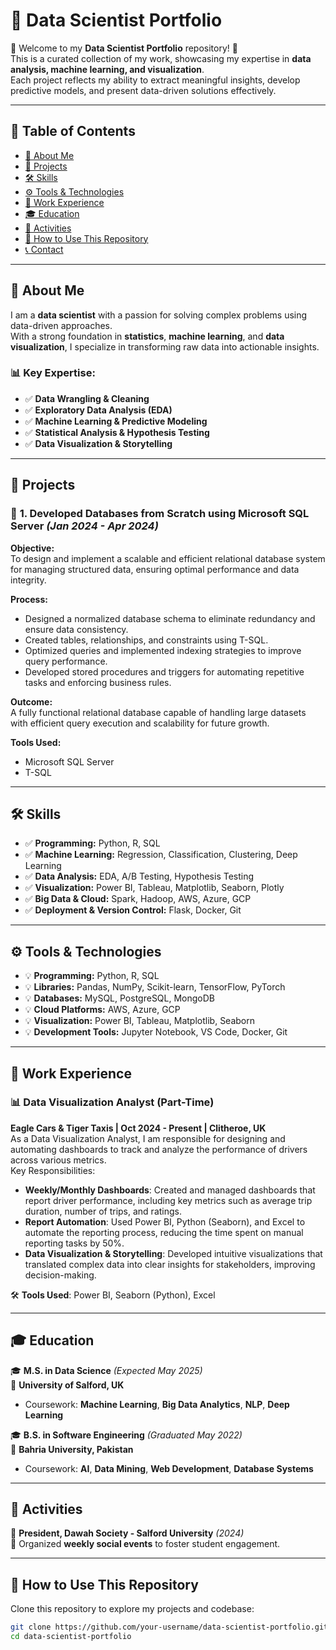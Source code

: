 # 🎯 **Data Scientist Portfolio**  
🌟 Welcome to my **Data Scientist Portfolio** repository! 🚀  
This is a curated collection of my work, showcasing my expertise in **data analysis, machine learning, and visualization**.  
Each project reflects my ability to extract meaningful insights, develop predictive models, and present data-driven solutions effectively.

---

## 📌 **Table of Contents**  
- [🌟 About Me](#about-me)  
- [🚀 Projects](#projects)  
- [🛠 Skills](#skills)  
- [⚙ Tools & Technologies](#tools--technologies)  
- [💼 Work Experience](#work-experience)  
- [🎓 Education](#education)  
- [🎯 Activities](#activities)  
- [🔧 How to Use This Repository](#how-to-use-this-repository)  
- [📞 Contact](#contact)  

---

## 🌟 **About Me**  
I am a **data scientist** with a passion for solving complex problems using data-driven approaches.  
With a strong foundation in **statistics**, **machine learning**, and **data visualization**, I specialize in transforming raw data into actionable insights.

### 📊 **Key Expertise:**  
- ✅ **Data Wrangling & Cleaning**  
- ✅ **Exploratory Data Analysis (EDA)**  
- ✅ **Machine Learning & Predictive Modeling**  
- ✅ **Statistical Analysis & Hypothesis Testing**  
- ✅ **Data Visualization & Storytelling**  

---

## 🚀 **Projects**

### 🔹 **1. Developed Databases from Scratch using Microsoft SQL Server** _(Jan 2024 - Apr 2024)_  
**Objective:**  
To design and implement a scalable and efficient relational database system for managing structured data, ensuring optimal performance and data integrity.

**Process:**
- Designed a normalized database schema to eliminate redundancy and ensure data consistency.
- Created tables, relationships, and constraints using T-SQL.
- Optimized queries and implemented indexing strategies to improve query performance.
- Developed stored procedures and triggers for automating repetitive tasks and enforcing business rules.

**Outcome:**  
A fully functional relational database capable of handling large datasets with efficient query execution and scalability for future growth.

**Tools Used:**
- Microsoft SQL Server  
- T-SQL  

---

## 🛠 **Skills**  
- ✅ **Programming:** Python, R, SQL  
- ✅ **Machine Learning:** Regression, Classification, Clustering, Deep Learning  
- ✅ **Data Analysis:** EDA, A/B Testing, Hypothesis Testing  
- ✅ **Visualization:** Power BI, Tableau, Matplotlib, Seaborn, Plotly  
- ✅ **Big Data & Cloud:** Spark, Hadoop, AWS, Azure, GCP  
- ✅ **Deployment & Version Control:** Flask, Docker, Git  

---

## ⚙ **Tools & Technologies**  
- 💡 **Programming:** Python, R, SQL  
- 💡 **Libraries:** Pandas, NumPy, Scikit-learn, TensorFlow, PyTorch  
- 💡 **Databases:** MySQL, PostgreSQL, MongoDB  
- 💡 **Cloud Platforms:** AWS, Azure, GCP  
- 💡 **Visualization:** Power BI, Tableau, Matplotlib, Seaborn  
- 💡 **Development Tools:** Jupyter Notebook, VS Code, Docker, Git  

---

## 💼 **Work Experience**  

### 📊 **Data Visualization Analyst (Part-Time)**  
**Eagle Cars & Tiger Taxis | Oct 2024 - Present | Clitheroe, UK**  
As a Data Visualization Analyst, I am responsible for designing and automating dashboards to track and analyze the performance of drivers across various metrics.  
Key Responsibilities:  
- **Weekly/Monthly Dashboards**: Created and managed dashboards that report driver performance, including key metrics such as average trip duration, number of trips, and ratings.  
- **Report Automation**: Used Power BI, Python (Seaborn), and Excel to automate the reporting process, reducing the time spent on manual reporting tasks by 50%.  
- **Data Visualization & Storytelling**: Developed intuitive visualizations that translated complex data into clear insights for stakeholders, improving decision-making.  

🛠 **Tools Used**: Power BI, Seaborn (Python), Excel  

---

## 🎓 **Education**  

🎓 **M.S. in Data Science** _(Expected May 2025)_  
📍 **University of Salford, UK**  
- Coursework: **Machine Learning**, **Big Data Analytics**, **NLP**, **Deep Learning**  

🎓 **B.S. in Software Engineering** _(Graduated May 2022)_  
📍 **Bahria University, Pakistan**  
- Coursework: **AI**, **Data Mining**, **Web Development**, **Database Systems**  

---

## 🎯 **Activities**  
📌 **President, Dawah Society - Salford University** _(2024)_  
📌 Organized **weekly social events** to foster student engagement.

---

## 🔧 **How to Use This Repository**  
Clone this repository to explore my projects and codebase:  
```bash
git clone https://github.com/your-username/data-scientist-portfolio.git  
cd data-scientist-portfolio
